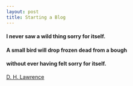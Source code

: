 ```yaml
---
layout: post
title: Starting a Blog
---
```


#### I never saw a wild thing sorry for itself.
#### A small bird will drop frozen dead from a bough
#### without ever having felt sorry for itself.

[D. H. Lawrence](http://www.biography.com/people/dh-lawrence-17175776)

